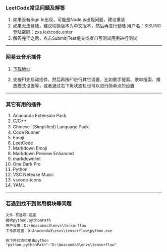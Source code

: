 ### LeetCode常见问题及解答
1. 如果没有Sign In出现，可能是Node.js出现问题，建议重装
2. 如果无法登陆，建议切换版本为中文版本，然后再进行登陆
    用户名：SISUNG
    登陆密码：zxs.leetcode.enter
3. 解答完毕之后，点击Submit|Test提交或者自写测试用例进行测试
___
### 网易云音乐插件
1. [下载地址](https://marketplace.visualstudio.com/items?itemName=nondanee.vsc-netease-music)

2. 先按F1先启动插件，然后再按F1进行其它设置，比如歌手搜索、歌单搜索、播放模式设置等，或者通过右下角状态栏也可以进行简单点的设置
___
### 其它有用的插件
1. Anaconda Extension Pack
2. C/C++
3. Chinese（Simplified) Language Pack
4. Code Runner
5. Emoji
6. LeetCode
7. Markdown Emoji
8. Markdown Preview Enhanced
9. markdownlint
10. One Dark Pro
11. Python
12. VSC Netease Music
13. vscode-icons
14. YAML
___
### 若遇到找不到常用模块等问题
```
文件-首选项-设置
搜索python.pythonPath
用户设置：D:\Anaconda3\envs\tensorflow
工作区设置：D:Anaconda3\envs\tensorflow\python.exe

右下角状态栏单击python
"python.pythonPath":"D:\Anaconda3\envs\tensorflow"
```
